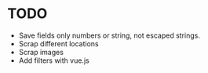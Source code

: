 # TODO

* Save fields only numbers or string, not escaped strings.
* Scrap different locations
* Scrap images
* Add filters with vue.js